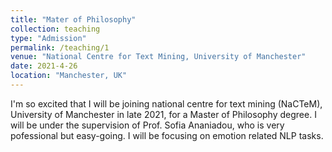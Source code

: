 ```yaml
---
title: "Mater of Philosophy"
collection: teaching
type: "Admission"
permalink: /teaching/1
venue: "National Centre for Text Mining, University of Manchester"
date: 2021-4-26
location: "Manchester, UK"
---
```


I'm so excited that I will be joining national centre for text mining (NaCTeM), University of Manchester in late 2021, for a Master of Philosophy degree. 
I will be under the supervision of Prof. Sofia Ananiadou, who is very pofessional but easy-going. I will be focusing on emotion related NLP tasks.
